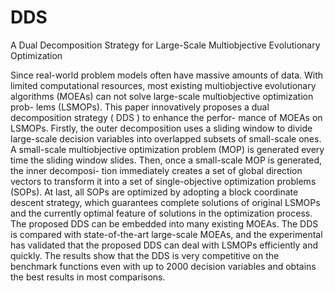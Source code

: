 # DDS
A Dual Decomposition Strategy for Large-Scale Multiobjective Evolutionary Optimization

Since real-world problem models often have massive amounts of data. With limited computational resources, most
existing multiobjective evolutionary algorithms (MOEAs) can not solve large-scale multiobjective optimization prob-
lems (LSMOPs). This paper innovatively proposes a dual decomposition strategy ( DDS ) to enhance the perfor-
mance of MOEAs on LSMOPs. Firstly, the outer decomposition uses a sliding window to divide large-scale decision
variables into overlapped subsets of small-scale ones. A small-scale multiobjective optimization problem (MOP) is
generated every time the sliding window slides. Then, once a small-scale MOP is generated, the inner decomposi-
tion immediately creates a set of global direction vectors to transform it into a set of single-objective optimization
problems (SOPs). At last, all SOPs are optimized by adopting a block coordinate descent strategy, which guarantees
complete solutions of original LSMOPs and the currently optimal feature of solutions in the optimization process. The
proposed DDS can be embedded into many existing MOEAs. The DDS is compared with state-of-the-art large-scale
MOEAs, and the experimental has validated that the proposed DDS can deal with LSMOPs efficiently and quickly.
The results show that the DDS is very competitive on the benchmark functions even with up to 2000 decision variables
and obtains the best results in most comparisons.
